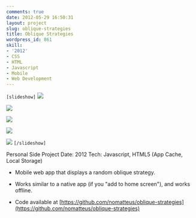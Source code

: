 ```yaml
---
comments: true
date: 2012-05-29 16:50:31
layout: project
slug: oblique-strategies
title: Oblique Strategies
wordpress_id: 861
skill:
- '2012'
- CSS
- HTML
- Javascript
- Mobile
- Web Development
---
```


`[slideshow]`
![](http://ruten.ca/wp-content/uploads/2012/05/photo-1.png)

![](http://ruten.ca/wp-content/uploads/2012/05/photo-2.png)

![](http://ruten.ca/wp-content/uploads/2012/05/photo-3.png)

![](http://ruten.ca/wp-content/uploads/2012/05/photo-4.png)

![](http://ruten.ca/wp-content/uploads/2012/05/photo-5.png)
`[/slideshow]`

Personal Side Project
Date: 2012
Tech: Javascript, HTML5 (App Cache, Local Storage)



	
  * Mobile web app that displays a random oblique strategy.

	
  * Works similar to a native app (if you "add to home screen"), and works offline.

	
  * Code available at [https://github.com/nomatteus/oblique-strategies](https://github.com/nomatteus/oblique-strategies)


